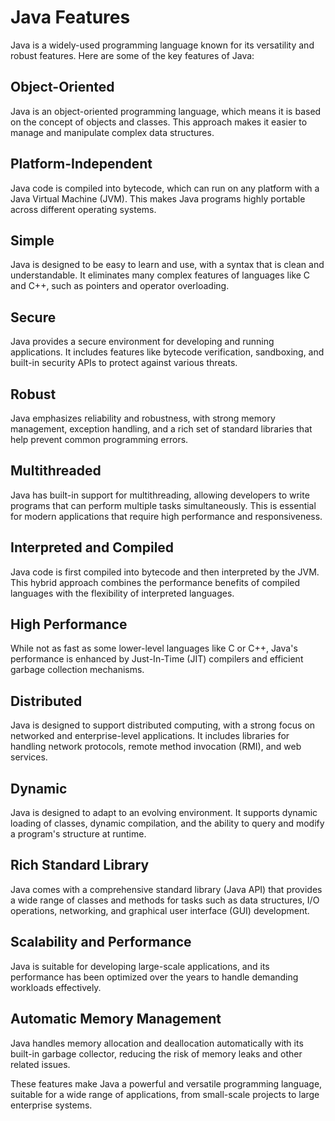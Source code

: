 # Java Features

Java is a widely-used programming language known for its versatility and robust features. Here are some of the key features of Java:

## Object-Oriented

Java is an object-oriented programming language, which means it is based on the concept of objects and classes. This approach makes it easier to manage and manipulate complex data structures.

## Platform-Independent

Java code is compiled into bytecode, which can run on any platform with a Java Virtual Machine (JVM). This makes Java programs highly portable across different operating systems.

## Simple

Java is designed to be easy to learn and use, with a syntax that is clean and understandable. It eliminates many complex features of languages like C and C++, such as pointers and operator overloading.

## Secure

Java provides a secure environment for developing and running applications. It includes features like bytecode verification, sandboxing, and built-in security APIs to protect against various threats.

## Robust

Java emphasizes reliability and robustness, with strong memory management, exception handling, and a rich set of standard libraries that help prevent common programming errors.

## Multithreaded

Java has built-in support for multithreading, allowing developers to write programs that can perform multiple tasks simultaneously. This is essential for modern applications that require high performance and responsiveness.

## Interpreted and Compiled

Java code is first compiled into bytecode and then interpreted by the JVM. This hybrid approach combines the performance benefits of compiled languages with the flexibility of interpreted languages.

## High Performance

While not as fast as some lower-level languages like C or C++, Java's performance is enhanced by Just-In-Time (JIT) compilers and efficient garbage collection mechanisms.

## Distributed

Java is designed to support distributed computing, with a strong focus on networked and enterprise-level applications. It includes libraries for handling network protocols, remote method invocation (RMI), and web services.

## Dynamic

Java is designed to adapt to an evolving environment. It supports dynamic loading of classes, dynamic compilation, and the ability to query and modify a program's structure at runtime.

## Rich Standard Library

Java comes with a comprehensive standard library (Java API) that provides a wide range of classes and methods for tasks such as data structures, I/O operations, networking, and graphical user interface (GUI) development.

## Scalability and Performance

Java is suitable for developing large-scale applications, and its performance has been optimized over the years to handle demanding workloads effectively.

## Automatic Memory Management

Java handles memory allocation and deallocation automatically with its built-in garbage collector, reducing the risk of memory leaks and other related issues.

These features make Java a powerful and versatile programming language, suitable for a wide range of applications, from small-scale projects to large enterprise systems.

